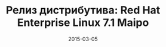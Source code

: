 ---
layout: post
title:  "Релиз дистрибутива: Red Hat Enterprise Linux 7.1 Maipo"
date: 2015-03-05   
---